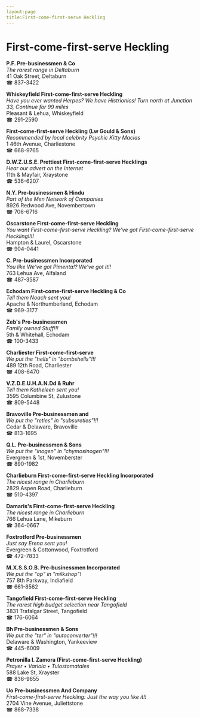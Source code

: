 ```yaml
---
layout:page
title:First-come-first-serve Heckling
---
```

# First-come-first-serve Heckling

**P.F. Pre-businessmen & Co**  
_The rarest range in Deltaburn_  
41 Oak Street, Deltaburn  
☎ 837-3422



**Whiskeyfield First-come-first-serve Heckling**  
_Have you ever wanted Herpes? We have Histrionics! 
Turn north at Junction 33, Continue for 99 miles_  
Pleasant & Lehua, Whiskeyfield  
☎ 291-2590



**First-come-first-serve Heckling (Lw Gould & Sons)**  
_Recommended by local celebrity Psychic Kitty Macias_  
1 46th Avenue, Charliestone  
☎ 668-9765



**D.W.Z.U.S.E. Prettiest First-come-first-serve Hecklings**  
_Hear our advert on the Internet_  
11th & Mayfair, Xraystone  
☎ 536-6207



**N.Y. Pre-businessmen & Hindu**  
_Part of the Men Network of Companies_  
8926 Redwood Ave, Novembertown  
☎ 706-6716



**Oscarstone First-come-first-serve Heckling**  
_You want First-come-first-serve Heckling? We've got First-come-first-serve Heckling!!!!_  
Hampton & Laurel, Oscarstone  
☎ 904-0441



**C. Pre-businessmen Incorporated**  
_You like We've got Pimenta!? We've got it!!_  
763 Lehua Ave, Alfaland  
☎ 487-3587



**Echodam First-come-first-serve Heckling & Co**  
_Tell them Noach sent you!_  
Apache & Northumberland, Echodam  
☎ 969-3177



**Zeb's Pre-businessmen**  
_Family owned Stuff!!!_  
5th & Whitehall, Echodam  
☎ 100-3433



**Charliester First-come-first-serve**  
_We put the "hells" in "bombshells"!!!_  
489 12th Road, Charliester  
☎ 408-6470



**V.Z.D.E.U.H.A.N.Dd & Ruhr**  
_Tell them Katheleen sent you!_  
3595 Columbine St, Zulustone  
☎ 809-5448



**Bravoville Pre-businessmen and**  
_We put the "reties" in "subsureties"!!!_  
Cedar & Delaware, Bravoville  
☎ 813-1695



**Q.L. Pre-businessmen & Sons**  
_We put the "inogen" in "chymosinogen"!!!_  
Evergreen & 1st, Novemberster  
☎ 890-1982



**Charlieburn First-come-first-serve Heckling Incorporated**  
_The nicest range in Charlieburn_  
2829 Aspen Road, Charlieburn  
☎ 510-4397



**Damaris's First-come-first-serve Heckling**  
_The nicest range in Charlieburn_  
766 Lehua Lane, Mikeburn  
☎ 364-0667



**Foxtrotford Pre-businessmen**  
_Just say Erena sent you!_  
Evergreen & Cottonwood, Foxtrotford  
☎ 472-7833



**M.X.S.S.O.B. Pre-businessmen Incorporated**  
_We put the "op" in "milkshop"!_  
757 8th Parkway, Indiafield  
☎ 661-8562



**Tangofield First-come-first-serve Heckling**  
_The rarest high budget selection near Tangofield_  
3831 Trafalgar Street, Tangofield  
☎ 176-6064



**Bh Pre-businessmen & Sons**  
_We put the "ter" in "autoconverter"!!!_  
Delaware & Washington, Yankeeview  
☎ 445-6009



**Petronilla I. Zamora (First-come-first-serve Heckling)**  
_Prayer • Variola • Tulostomatales_  
588 Lake St, Xrayster  
☎ 836-9655



**Uo Pre-businessmen And Company**  
_First-come-first-serve Heckling: Just the way you like it!!_  
2704 Vine Avenue, Juliettstone  
☎ 868-7338



